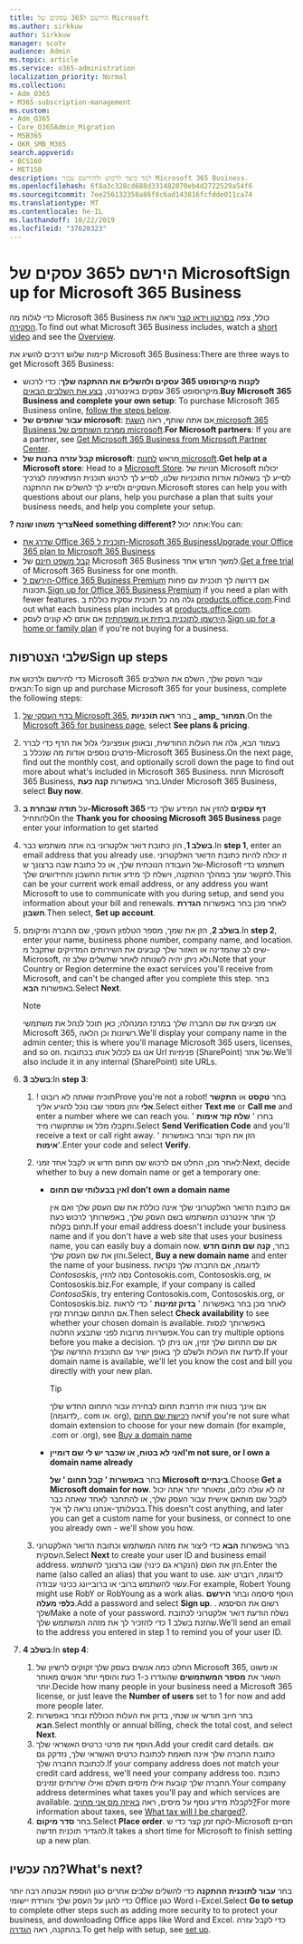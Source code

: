 ```yaml
---
title: הירשם ל365 עסקים של Microsoft
ms.author: sirkkuw
author: Sirkkuw
manager: scotv
audience: Admin
ms.topic: article
ms.service: o365-administration
localization_priority: Normal
ms.collection:
- Adm_O365
- M365-subscription-management
ms.custom:
- Adm_O365
- Core_O365Admin_Migration
- MSB365
- OKR_SMB_M365
search.appverid:
- BCS160
- MET150
description: למד כיצד לרכוש ולהירשם עבור Microsoft 365 Business.
ms.openlocfilehash: 6f8a3c328cd688d331482070eb4d2722529a54f6
ms.sourcegitcommit: 7ee256132358a86f8c6ad143816fcfdde011ca74
ms.translationtype: MT
ms.contentlocale: he-IL
ms.lasthandoff: 10/22/2019
ms.locfileid: "37628323"
---
```

# <a name="sign-up-for-microsoft-365-business"></a><span data-ttu-id="45141-103">הירשם ל365 עסקים של Microsoft</span><span class="sxs-lookup"><span data-stu-id="45141-103">Sign up for Microsoft 365 Business</span></span>

<span data-ttu-id="45141-104">כדי לגלות מה Microsoft 365 Business כולל, צפה [בסרטון וידאו קצר](https://support.office.com/article/901e2522-c2cf-4b8c-894e-f482cda3347a) וראה את [הסקירה](microsoft-365-business-overview.md).</span><span class="sxs-lookup"><span data-stu-id="45141-104">To find out what Microsoft 365 Business includes, watch a [short video](https://support.office.com/article/901e2522-c2cf-4b8c-894e-f482cda3347a) and see the [Overview](microsoft-365-business-overview.md).</span></span> 

<span data-ttu-id="45141-105">קיימות שלוש דרכים להשיג את Microsoft 365 Business:</span><span class="sxs-lookup"><span data-stu-id="45141-105">There are three ways to get Microsoft 365 Business:</span></span>
- <span data-ttu-id="45141-106">**לקנות מיקרוסופט 365 עסקים ולהשלים את ההתקנה שלך**: כדי לרכוש מיקרוסופט 365 עסקים באינטרנט, [בצע את השלבים הבאים](#sign-up-steps).</span><span class="sxs-lookup"><span data-stu-id="45141-106">**Buy Microsoft 365 Business and complete your own setup**: To purchase Microsoft 365 Business online, [follow the steps below](#sign-up-steps).</span></span>
- <span data-ttu-id="45141-107">**עבור שותפים של microsoft**: אם אתה שותף, ראה [השגת microsoft 365 Business ממרכז השותפים של microsoft](get-microsoft-365-business.md#get-microsoft-365-business-from-microsoft-partner-center).</span><span class="sxs-lookup"><span data-stu-id="45141-107">**For Microsoft partners**: If you are a partner, see [Get Microsoft 365 Business from Microsoft Partner Center](get-microsoft-365-business.md#get-microsoft-365-business-from-microsoft-partner-center).</span></span>
- <span data-ttu-id="45141-108">**קבל עזרה בחנות של microsoft**: מראש [לחנות microsoft](https://www.microsoft.com/store/locations/find-a-store).</span><span class="sxs-lookup"><span data-stu-id="45141-108">**Get help at a Microsoft store**: Head to a [Microsoft Store](https://www.microsoft.com/store/locations/find-a-store).</span></span> <span data-ttu-id="45141-109">חנויות של Microsoft יכולות לסייע לך בשאלות אודות התוכניות שלנו, לסייע לך לרכוש תוכנית המתאימה לצרכיך העסקיים ולסייע לך להשלים את ההתקנה.</span><span class="sxs-lookup"><span data-stu-id="45141-109">Microsoft stores can help you with questions about our plans, help you purchase a plan that suits your business needs, and help you complete your setup.</span></span>

<span data-ttu-id="45141-110">**? צריך משהו שונה**</span><span class="sxs-lookup"><span data-stu-id="45141-110">**Need something different?**</span></span> <span data-ttu-id="45141-111">אתה יכול:</span><span class="sxs-lookup"><span data-stu-id="45141-111">You can:</span></span>
- [<span data-ttu-id="45141-112">שדרג את Office 365 תוכנית ל-Microsoft 365 Business</span><span class="sxs-lookup"><span data-stu-id="45141-112">Upgrade your Office 365 plan to Microsoft 365 Business</span></span>](migrate-to-microsoft-365-business.md)
- <span data-ttu-id="45141-113">[קבל משפט חינם](https://go.microsoft.com/fwlink/p/?linkid=2102309) של Microsoft 365 Business למשך חודש אחד.</span><span class="sxs-lookup"><span data-stu-id="45141-113">[Get a free trial](https://go.microsoft.com/fwlink/p/?linkid=2102309) of Microsoft 365 Business for one month.</span></span>
- <span data-ttu-id="45141-114">[הירשם ל-Office 365 Business Premium](https://go.microsoft.com/fwlink/p/?LinkID=510935) אם דרושה לך תוכנית עם פחות תכונות.</span><span class="sxs-lookup"><span data-stu-id="45141-114">[Sign up for Office 365 Business Premium](https://go.microsoft.com/fwlink/p/?LinkID=510935) if you need a plan with fewer features.</span></span> <span data-ttu-id="45141-115">גלה מה כל תוכנית עסקית כוללת ב [products.office.com](https://products.office.com/compare-all-microsoft-office-products-4-column?&activetab=tab:primaryr1).</span><span class="sxs-lookup"><span data-stu-id="45141-115">Find out what each business plan includes at [products.office.com](https://products.office.com/compare-all-microsoft-office-products-4-column?&activetab=tab:primaryr1).</span></span>
- <span data-ttu-id="45141-116">[הירשמו לתוכנית ביתית או משפחתית](https://products.office.com/compare-all-microsoft-office-products-4-column?&activetab=tab:primaryr1) אם אתם לא קונים לעסק.</span><span class="sxs-lookup"><span data-stu-id="45141-116">[Sign up for a home or family plan](https://products.office.com/compare-all-microsoft-office-products-4-column?&activetab=tab:primaryr1) if you're not buying for a business.</span></span> 
 

## <a name="sign-up-steps"></a><span data-ttu-id="45141-117">שלבי הצטרפות</span><span class="sxs-lookup"><span data-stu-id="45141-117">Sign up steps</span></span>

<span data-ttu-id="45141-118">כדי להירשם ולרכוש את Microsoft 365 עבור העסק שלך, השלם את השלבים הבאים:</span><span class="sxs-lookup"><span data-stu-id="45141-118">To sign up and purchase Microsoft 365 for your business, complete the following steps:</span></span>

1. <span data-ttu-id="45141-119">[בדף העסקי של Microsoft 365](https://www.microsoft.com/microsoft-365/business), בחר **ראה תוכניות _ amp_ תמחור**.</span><span class="sxs-lookup"><span data-stu-id="45141-119">On the [Microsoft 365 for business page](https://www.microsoft.com/microsoft-365/business), select **See plans & pricing**.</span></span> 
2. <span data-ttu-id="45141-120">בעמוד הבא, גלה את העלות החודשית, ובאופן אופציונלי גלול את הדף כדי לברר פרטים נוספים אודות מה שנכלל ב-Microsoft 365 Business.</span><span class="sxs-lookup"><span data-stu-id="45141-120">On the next page, find out the monthly cost, and optionally scroll down the page to find out more about what's included in Microsoft 365 Business.</span></span> <span data-ttu-id="45141-121">תחת Microsoft 365 Business, בחר באפשרות **קנה כעת**.</span><span class="sxs-lookup"><span data-stu-id="45141-121">Under Microsoft 365 Business, select **Buy now**.</span></span>
3. <span data-ttu-id="45141-122">על **תודה שבחרת ב-Microsoft 365 דף עסקים** להזין את המידע שלך כדי להתחיל</span><span class="sxs-lookup"><span data-stu-id="45141-122">On the **Thank you for choosing Microsoft 365 Business** page enter your information to get started</span></span>
4. <span data-ttu-id="45141-123">**בשלב 1**, הזן כתובת דואר אלקטרוני בה אתה משתמש כבר.</span><span class="sxs-lookup"><span data-stu-id="45141-123">In **step 1**, enter an email address that you already use.</span></span> <span data-ttu-id="45141-124">זו יכולה להיות כתובת הדואר האלקטרוני של העבודה הנוכחית שלך, או כל כתובת שבה ברצונך ש-Microsoft תשתמש כדי לתקשר עמך במהלך ההתקנה, וישלח לך מידע אודות החשבון והחידושים שלך.</span><span class="sxs-lookup"><span data-stu-id="45141-124">This can be your current work email address, or any address you want Microsoft to use to communicate with you during setup, and send you information about your bill and renewals.</span></span> <span data-ttu-id="45141-125">לאחר מכן בחר באפשרות **הגדרת חשבון**.</span><span class="sxs-lookup"><span data-stu-id="45141-125">Then select, **Set up account**.</span></span>
5. <span data-ttu-id="45141-126">**בשלב 2**, הזן את שמך, מספר הטלפון העסקי, שם החברה ומיקומם.</span><span class="sxs-lookup"><span data-stu-id="45141-126">In **step 2**, enter your name, business phone number, company name, and location.</span></span> <span data-ttu-id="45141-127">שים לב שהמדינה או האזור שלך קובעים את השירותים המדויקים שתקבל מ-Microsoft, ולא ניתן יהיה לשנותה לאחר שתשלים שלב זה.</span><span class="sxs-lookup"><span data-stu-id="45141-127">Note that your Country or Region determine the exact services you'll receive from Microsoft, and can't be changed after you complete this step.</span></span> <span data-ttu-id="45141-128">בחר באפשרות **הבא**.</span><span class="sxs-lookup"><span data-stu-id="45141-128">Select **Next**.</span></span>
    > [!NOTE]
    > <span data-ttu-id="45141-129">אנו מציגים את שם החברה שלך במרכז המנהלה; כאן תוכל לנהל את משתמשי Microsoft 365, רשיונות וכן הלאה.</span><span class="sxs-lookup"><span data-stu-id="45141-129">We'll display your company name in the admin center; this is where you'll manage Microsoft 365 users, licenses, and so on.</span></span> <span data-ttu-id="45141-130">אנו גם לכלול אותו בכתובות Url פנימיות (SharePoint) של אתר.</span><span class="sxs-lookup"><span data-stu-id="45141-130">We'll also include it in any internal (SharePoint) site URLs.</span></span>
6. <span data-ttu-id="45141-131">**בשלב 3**:</span><span class="sxs-lookup"><span data-stu-id="45141-131">In **step 3**:</span></span>

    1. <span data-ttu-id="45141-132">! תוכיח שאתה לא רובוט</span><span class="sxs-lookup"><span data-stu-id="45141-132">Prove you're not a robot!</span></span> <span data-ttu-id="45141-133">בחר **טקסט** או **התקשר אלי** והזן מספר שבו נוכל להגיע אליך.</span><span class="sxs-lookup"><span data-stu-id="45141-133">Select either **Text me** or **Call me** and enter a number where we can reach you.</span></span> <span data-ttu-id="45141-134">בחרו ' **שלח קוד אימות** ' ותקבלו מלל או שתתקשרו מיד.</span><span class="sxs-lookup"><span data-stu-id="45141-134">Select **Send Verification Code** and you'll receive a text or call right away.</span></span> <span data-ttu-id="45141-135">הזן את הקוד ובחר באפשרות ' **אימות**'.</span><span class="sxs-lookup"><span data-stu-id="45141-135">Enter your code and select **Verify**.</span></span>
    2. <span data-ttu-id="45141-136">לאחר מכן, החלט אם לרכוש שם תחום חדש או לקבל אחד זמני:</span><span class="sxs-lookup"><span data-stu-id="45141-136">Next, decide whether to buy a new domain name or get a temporary one:</span></span>

        - <span data-ttu-id="45141-137">**אין בבעלותי שם תחום**</span><span class="sxs-lookup"><span data-stu-id="45141-137">**I don't own a domain name**</span></span> 
        
            <span data-ttu-id="45141-138">אם כתובת הדואר האלקטרוני שלך אינה כוללת את שם העסק שלך ואם אין לך אתר אינטרנט המשתמש בשם העסק שלך, באפשרותך לרכוש כעת תחום בקלות.</span><span class="sxs-lookup"><span data-stu-id="45141-138">If your email address doesn't include your business name and if you don't have a web site that uses your business name, you can easily buy a domain now.</span></span> <span data-ttu-id="45141-139">בחר, **קנה שם תחום חדש** והזן את שם העסק שלך.</span><span class="sxs-lookup"><span data-stu-id="45141-139">Select, **Buy a new domain name** and enter the name of your business.</span></span> <span data-ttu-id="45141-140">לדוגמה, אם החברה שלך נקראת *Contososkis*, נסה להזין Contosokis.com, Contososkis.org, או Contososkis.biz.</span><span class="sxs-lookup"><span data-stu-id="45141-140">For example, if your company is called *ContosoSkis*, try entering Contosokis.com, Contososkis.org, or Contososkis.biz.</span></span> <span data-ttu-id="45141-141">לאחר מכן בחר באפשרות ' **בדוק זמינות** ' כדי לראות אם התחום שבחרת זמין.</span><span class="sxs-lookup"><span data-stu-id="45141-141">Then select **Check availability** to see whether your chosen domain is available.</span></span> <span data-ttu-id="45141-142">באפשרותך לנסות אפשרויות מרובות לפני שתבצע החלטה.</span><span class="sxs-lookup"><span data-stu-id="45141-142">You can try multiple options before you make a decision.</span></span> <span data-ttu-id="45141-143">אם שם התחום שלך זמין, אנו ניתן לך לדעת את העלות ולשלם לך באופן ישיר עם התוכנית החדשה שלך.</span><span class="sxs-lookup"><span data-stu-id="45141-143">If your domain name is available, we'll let you know the cost and bill you directly with your new plan.</span></span> 
       
            > [!TIP]
            > <span data-ttu-id="45141-144">אם אינך בטוח איזו הרחבת תחום לבחירה עבור התחום החדש שלך (לדוגמה,. com או. org), ראה [רכישת שם תחום](https://docs.microsoft.com/office365/admin/get-help-with-domains/buy-a-domain-name)</span><span class="sxs-lookup"><span data-stu-id="45141-144">if you're not sure what domain extension to choose for your new domain (for example, .com or .org), see [Buy a domain name](https://docs.microsoft.com/office365/admin/get-help-with-domains/buy-a-domain-name)</span></span>
        
        - <span data-ttu-id="45141-145">**אני לא בטוח, או שכבר יש לי שם דומיין**</span><span class="sxs-lookup"><span data-stu-id="45141-145">**I'm not sure, or I own a domain name already**</span></span> 
        
             <span data-ttu-id="45141-146">בחר **באפשרות ' קבל תחום ' של Microsoft בינתיים**.</span><span class="sxs-lookup"><span data-stu-id="45141-146">Choose **Get a Microsoft domain for now**.</span></span> <span data-ttu-id="45141-147">זה לא עולה כלום, ומאוחר יותר אתה יכול לקבל שם מותאם אישית עבור העסק שלך, או להתחבר לאחד שאתה כבר בבעלותך-אנחנו נראה לך איך.</span><span class="sxs-lookup"><span data-stu-id="45141-147">This doesn't cost anything, and later you can get a custom name for your business, or connect to one you already own - we'll show you how.</span></span>

    3. <span data-ttu-id="45141-148">בחר באפשרות **הבא** כדי ליצור את מזהה המשתמש וכתובת הדואר האלקטרוני העסקית.</span><span class="sxs-lookup"><span data-stu-id="45141-148">Select **Next** to create your user ID and business email address.</span></span> <span data-ttu-id="45141-149">הזן את השם (הנקרא גם כינוי) שבו ברצונך להשתמש.</span><span class="sxs-lookup"><span data-stu-id="45141-149">Enter the name (also called an alias) that you want to use.</span></span> <span data-ttu-id="45141-150">לדוגמה, רוברט יאנג עשוי להשתמש ברובי או ברובייונג ככינוי עבודה.</span><span class="sxs-lookup"><span data-stu-id="45141-150">For example, Robert Young might use RobY or RobYoung as a work alias.</span></span> <span data-ttu-id="45141-151">הוסף סיסמה ובחר **הירשם כלפי מעלה**.</span><span class="sxs-lookup"><span data-stu-id="45141-151">Add a password and select **Sign up**.</span></span> <span data-ttu-id="45141-152">. רשום את הסיסמא שלך</span><span class="sxs-lookup"><span data-stu-id="45141-152">Make a note of your password.</span></span> <span data-ttu-id="45141-153">נשלח הודעת דואר אלקטרוני לכתובת שהזנת בשלב 1 כדי להזכיר לך את מזהה המשתמש שלך.</span><span class="sxs-lookup"><span data-stu-id="45141-153">We'll send an email to the address you entered in step 1 to remind you of your user ID.</span></span>
7. <span data-ttu-id="45141-154">**בשלב 4**:</span><span class="sxs-lookup"><span data-stu-id="45141-154">In **step 4**:</span></span> 

    1. <span data-ttu-id="45141-155">החלט כמה אנשים בעסק שלך זקוקים לרשיון של Microsoft 365, או פשוט השאר את **מספר המשתמשים** שהוגדרו כ-1 כעת והוסף יותר אנשים מאוחר יותר.</span><span class="sxs-lookup"><span data-stu-id="45141-155">Decide how many people in your business need a Microsoft 365 license, or just leave the **Number of users** set to 1 for now and add more people later.</span></span> 
    2. <span data-ttu-id="45141-156">בחר חיוב חודשי או שנתי, בדוק את העלות הכוללת ובחר באפשרות **הבא**.</span><span class="sxs-lookup"><span data-stu-id="45141-156">Select monthly or annual billing, check the total cost, and select **Next**.</span></span> 
    3. <span data-ttu-id="45141-157">הוסף את פרטי כרטיס האשראי שלך.</span><span class="sxs-lookup"><span data-stu-id="45141-157">Add your credit card details.</span></span> <span data-ttu-id="45141-158">אם כתובת החברה שלך אינה תואמת לכתובת כרטיס האשראי שלך, נזדקק גם לכתובת החברה שלך.</span><span class="sxs-lookup"><span data-stu-id="45141-158">If your company address does not match your credit card address, we'll need your company address too.</span></span> <span data-ttu-id="45141-159">כתובת החברה שלך קובעת אילו מיסים תשלם ואילו שירותים זמינים.</span><span class="sxs-lookup"><span data-stu-id="45141-159">Your company address determines what taxes you'll pay and which services are available.</span></span> <span data-ttu-id="45141-160">לקבלת מידע נוסף על מיסים, ראה [באיזה מס אני מחויב?](https://docs.microsoft.com/office365/admin/subscriptions-and-billing/what-tax-will-i-be-charged)</span><span class="sxs-lookup"><span data-stu-id="45141-160">For more information about taxes, see [What tax will I be charged?](https://docs.microsoft.com/office365/admin/subscriptions-and-billing/what-tax-will-i-be-charged).</span></span>
    4. <span data-ttu-id="45141-161">בחר **סדר מיקום**.</span><span class="sxs-lookup"><span data-stu-id="45141-161">Select **Place order**.</span></span> <span data-ttu-id="45141-162">לוקח זמן קצר כדי ש-Microsoft תסיים להגדיר תוכנית חדשה.</span><span class="sxs-lookup"><span data-stu-id="45141-162">It takes a short time for Microsoft to finish setting up a new plan.</span></span>

## <a name="whats-next"></a><span data-ttu-id="45141-163">מה עכשיו?</span><span class="sxs-lookup"><span data-stu-id="45141-163">What's next?</span></span>
<span data-ttu-id="45141-164">בחר **עבור לתוכנית ההתקנה** כדי להשלים שלבים אחרים כגון הוספת אבטחה רבה יותר כדי להגן על העסק שלך והורדת יישומי Office כגון Word ו-Excel.</span><span class="sxs-lookup"><span data-stu-id="45141-164">Select **Go to setup** to complete other steps such as adding more security to to protect your business, and downloading Office apps like Word and Excel.</span></span> <span data-ttu-id="45141-165">כדי לקבל עזרה בהתקנה, ראה [הגדרה](set-up.md).</span><span class="sxs-lookup"><span data-stu-id="45141-165">To get help with setup, see [set up](set-up.md).</span></span>

